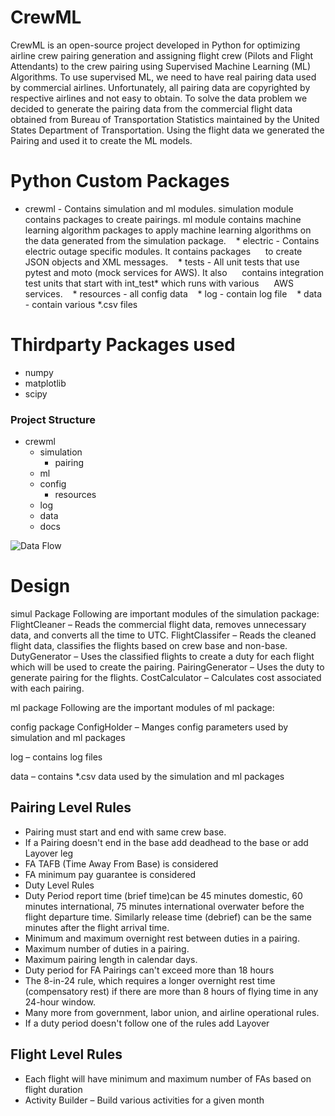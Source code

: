 # CrewML
CrewML is an open-source project developed in Python for optimizing airline crew 
pairing generation and assigning flight crew (Pilots and Flight Attendants) to the 
crew pairing using Supervised Machine Learning (ML) Algorithms. To use supervised 
ML, we need to have real pairing data used by commercial airlines. Unfortunately, 
all pairing data are copyrighted by respective airlines and not easy to obtain. 
To solve the data problem we decided to generate the pairing data from the 
commercial flight data obtained from Bureau of Transportation Statistics 
maintained by the United States Department of Transportation. Using the flight 
data we generated the Pairing and used it to create the ML models.



# Python Custom Packages
* crewml - Contains simulation and ml modules. simulation module contains packages to
  create pairings. ml module contains machine learning algorithm packages to 
  apply machine learning algorithms on the data generated from the simulation package.
   * electric - Contains electric outage specific modules. It contains packages 
     to create JSON objects and XML messages. 
   * tests - All unit tests that use pytest and moto (mock services for AWS). It also
     contains integration test units that start with int_test* which runs with various
     AWS services.
   * resources - all config data
   * log - contain log file
   * data - contain various *.csv files

# Thirdparty Packages used
* numpy
* matplotlib
* scipy


### Project Structure
* crewml
    * simulation
        * pairing            
    * ml
    * config
        * resources
    * log
    * data
    * docs


![Data Flow](/crewml/image/crewml-dataflow.png)

# Design
simul Package
Following are important modules of the simulation package:
FlightCleaner – Reads the commercial flight data, removes unnecessary data, and converts all the time to UTC.
FlightClassifer – Reads the cleaned flight data, classifies the flights based on crew base and non-base.
DutyGenerator – Uses the classified flights to create a duty for each flight which will be used to create the pairing.
PairingGenerator – Uses the duty to generate pairing for the flights.
CostCalculator – Calculates cost associated with each pairing.

ml package
Following are the important modules of ml package:

config package
ConfigHolder – Manges config parameters used by simulation and ml packages

log – contains log files

data – contains *.csv data used by the simulation and ml packages


## Pairing Level Rules
* Pairing must start and end with same crew base.
* If a Pairing doesn't end in the base add deadhead to the base or add Layover leg
* FA TAFB (Time Away From Base) is considered
* FA minimum pay guarantee is considered
* Duty Level Rules
* Duty Period report time (brief time)can be 45 minutes domestic, 60 minutes international, 75 minutes international overwater before the flight departure time. Similarly release time (debrief) can be the same minutes after the flight arrival time.
* Minimum and maximum overnight rest between duties in a pairing.
* Maximum number of duties in a pairing.
* Maximum pairing length in calendar days.
* Duty period for FA Pairings can't exceed more than 18 hours
* The 8-in-24 rule, which requires a longer overnight rest time (compensatory rest) if there are more than 8 hours of flying time in any 24-hour window.
* Many more from government, labor union, and airline operational rules.
* If a duty period doesn't follow one of the rules add Layover

## Flight Level Rules
* Each flight will have minimum and maximum number of FAs based on flight duration
* Activity Builder – Build various activities for a given month

